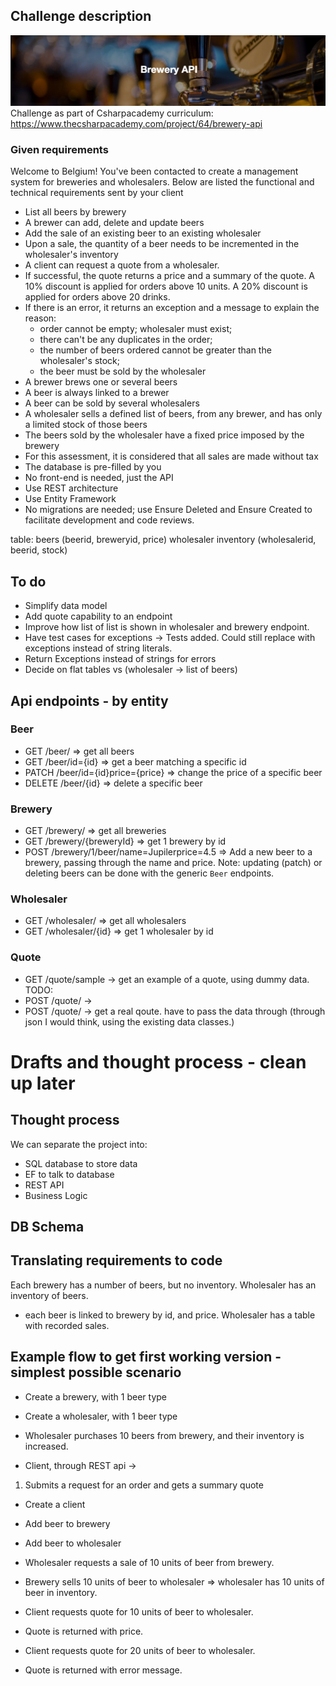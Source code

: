 ﻿## Challenge description
![brewery-banner.png](assets/brewery-banner.png)
Challenge as part of Csharpacademy curriculum: https://www.thecsharpacademy.com/project/64/brewery-api

### Given requirements
Welcome to Belgium! You've been contacted to create a management system for breweries and wholesalers. 
Below are listed the functional and technical requirements sent by your client

- List all beers by brewery
- A brewer can add, delete and update beers
- Add the sale of an existing beer to an existing wholesaler
- Upon a sale, the quantity of a beer needs to be incremented in the wholesaler's inventory
- A client can request a quote from a wholesaler.
- If successful, the quote returns a price and a summary of the quote. A 10% discount is applied for orders above 10 units. A 20% discount is applied for orders above 20 drinks.
- If there is an error, it returns an exception and a message to explain the reason: 
  - order cannot be empty; wholesaler must exist; 
  - there can't be any duplicates in the order; 
  - the number of beers ordered cannot be greater than the wholesaler's stock; 
  - the beer must be sold by the wholesaler
- A brewer brews one or several beers
- A beer is always linked to a brewer
- A beer can be sold by several wholesalers
- A wholesaler sells a defined list of beers, from any brewer, and has only a limited stock of those beers
- The beers sold by the wholesaler have a fixed price imposed by the brewery
- For this assessment, it is considered that all sales are made without tax
- The database is pre-filled by you
- No front-end is needed, just the API
- Use REST architecture
- Use Entity Framework
- No migrations are needed; use Ensure Deleted and Ensure Created to facilitate development and code reviews.

table: beers (beerid, breweryid, price)
wholesaler inventory (wholesalerid, beerid, stock)

## To do
- Simplify data model
- Add quote capability to an endpoint
- Improve how list of list is shown in wholesaler and brewery endpoint.
- Have test cases for exceptions -> Tests added. Could still replace with exceptions instead of string literals.
- Return Exceptions instead of strings for errors
- Decide on flat tables vs (wholesaler -> list of beers)

## Api endpoints - by entity
### Beer 
- GET /beer/ => get all beers
- GET /beer/id={id} => get a beer matching a specific id
- PATCH /beer/id={id}price={price} => change the price of a specific beer
- DELETE /beer/{id} => delete a specific beer

### Brewery
- GET /brewery/ => get all breweries
- GET /brewery/{breweryId} => get 1 brewery by id
- POST /brewery/1/beer/name=Jupilerprice=4.5 => Add a new beer to a brewery, passing through the name and price.
Note: updating (patch) or deleting beers can be done with the generic `Beer` endpoints.

### Wholesaler
- GET /wholesaler/ => get all wholesalers
- GET /wholesaler/{id} => get 1 wholesaler by id

### Quote
- GET /quote/sample -> get an example of a quote, using dummy data.
TODO:
- POST /quote/ -> 
- POST /quote/ -> get a real qoute. have to pass the data through (through json I would think, using the existing data classes.)

# Drafts and thought process - clean up later

## Thought process

We can separate the project into:
- SQL database to store data
- EF to talk to database
- REST API
- Business Logic

## DB Schema

## Translating requirements to code
Each brewery has a number of beers, but no inventory.
Wholesaler has an inventory of beers.
- each beer is linked to brewery by id, and price.
Wholesaler has a table with recorded sales.

## Example flow to get first working version - simplest possible scenario

- Create a brewery, with 1 beer type
- Create a wholesaler, with 1 beer type
- Wholesaler purchases 10 beers from brewery, and their inventory is increased.

- Client, through REST api ->
1. Submits a request for an order and gets a summary quote

- Create a client
- Add beer to brewery
- Add beer to wholesaler

- Wholesaler requests a sale of 10 units of beer from brewery.
- Brewery sells 10 units of beer to wholesaler => wholesaler has 10 units of beer in inventory.

- Client requests quote for 10 units of beer to wholesaler.
- Quote is returned with price.
- Client requests quote for 20 units of beer to wholesaler.
- Quote is returned with error message.
